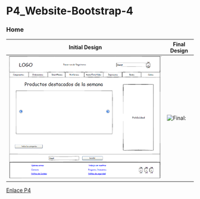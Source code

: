 # P4_Website-Bootstrap-4

### Home
| **Initial Design** | **Final Design** |
| ---------- | ---------- |
| ![Initial:](https://github.com/sergjime/P4_Website-Bootstrap-4/blob/master/img/home_antes.png)   | ![Final:]()   |


[Enlace P4](https://sergjime.github.io/P4_Website-Bootstrap-4/)
